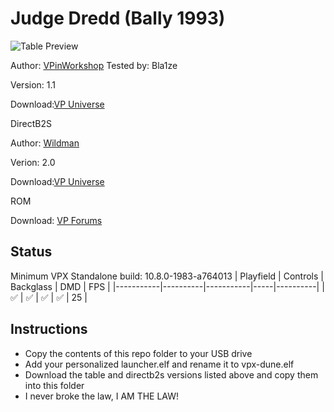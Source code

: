 # Judge Dredd (Bally 1993)

![Table Preview](https://github.com/Bla1ze/vpx-images/blob/main/vpx-dune.png)

Author: [VPinWorkshop](https://vpuniverse.com/profile/40692-vpinworkshop/) Tested by: Bla1ze 

Version: 1.1

Download:[VP Universe](https://vpuniverse.com/files/file/7750-judge-dredd-bally-1993-vpw/)

DirectB2S

Author: [Wildman](https://vpuniverse.com/profile/5-wildman/)

Verion: 2.0

Download:[VP Universe](https://vpuniverse.com/files/file/2223-judge-dreddbally-1993/)

ROM

Download: [VP Forums](https://www.vpforums.org/index.php?app=downloads&showfile=1193)

## Status 

Minimum VPX Standalone build: 10.8.0-1983-a764013
| Playfield | Controls | Backglass | DMD | FPS | 
|-----------|----------|-----------|-----|----------|
| :white_check_mark: | :white_check_mark: | :white_check_mark: | :white_check_mark: | 25 |

## Instructions

- Copy the contents of this repo folder to your USB drive
- Add your personalized launcher.elf and rename it to vpx-dune.elf
- Download the table and directb2s versions listed above and copy them into this folder
- I never broke the law, I AM THE LAW!